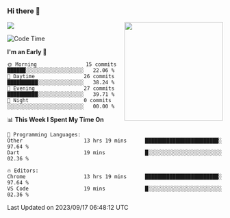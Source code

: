 ### Hi there 👋

![](https://metrics.lecoq.io/itaowu?template=classic&config.timezone=Asia%2FShanghai)
<img align='right' src="https://media.giphy.com/media/M9gbBd9nbDrOTu1Mqx/giphy.gif" width="230">

<!--START_SECTION:waka-->
![Code Time](http://img.shields.io/badge/Code%20Time-408%20hrs%207%20mins-blue)

**I'm an Early 🐤** 

```text
🌞 Morning                15 commits          ██████░░░░░░░░░░░░░░░░░░░   22.06 % 
🌆 Daytime                26 commits          ██████████░░░░░░░░░░░░░░░   38.24 % 
🌃 Evening                27 commits          ██████████░░░░░░░░░░░░░░░   39.71 % 
🌙 Night                  0 commits           ░░░░░░░░░░░░░░░░░░░░░░░░░   00.00 % 
```


📊 **This Week I Spent My Time On** 

```text
💬 Programming Languages: 
Other                    13 hrs 19 mins      ████████████████████████░   97.64 % 
Dart                     19 mins             █░░░░░░░░░░░░░░░░░░░░░░░░   02.36 % 

🔥 Editors: 
Chrome                   13 hrs 19 mins      ████████████████████████░   97.64 % 
VS Code                  19 mins             █░░░░░░░░░░░░░░░░░░░░░░░░   02.36 % 
```


 Last Updated on 2023/09/17 06:48:12 UTC
<!--END_SECTION:waka-->

<!--
**itaowu/itaowu** is a ✨ _special_ ✨ repository because its `README.md` (this file) appears on your GitHub profile.

Here are some ideas to get you started:

- 🔭 I’m currently working on ...
- 🌱 I’m currently learning ...
- 👯 I’m looking to collaborate on ...
- 🤔 I’m looking for help with ...
- 💬 Ask me about ...
- 📫 How to reach me: ...
- 😄 Pronouns: ...
- ⚡ Fun fact: ...
-->
